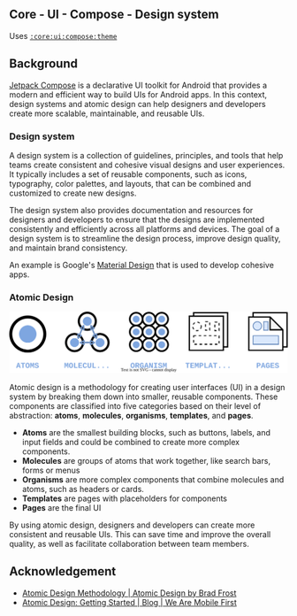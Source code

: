 ## Core - UI - Compose - Design system

Uses [`:core:ui:compose:theme`](../theme/README.md)

## Background

[Jetpack Compose](https://developer.android.com/jetpack/compose) is a declarative UI toolkit for Android that provides a modern and efficient way to build UIs for Android apps. In this context, design systems and atomic design can help designers and developers create more scalable, maintainable, and reusable UIs.

### Design system

A design system is a collection of guidelines, principles, and tools that help teams create consistent and cohesive visual designs and user experiences.
It typically includes a set of reusable components, such as icons, typography, color palettes, and layouts, that can be combined and customized to create new designs.

The design system also provides documentation and resources for designers and developers to ensure that the designs are implemented consistently and efficiently across all platforms and devices.
The goal of a design system is to streamline the design process, improve design quality, and maintain brand consistency.

An example is Google's [Material Design](https://m3.material.io/) that is used to develop cohesive apps.

### Atomic Design

![Atomic design](assets/images/atomic_design.svg)

Atomic design is a methodology for creating user interfaces (UI) in a design system by breaking them down into smaller, reusable components.
These components are classified into five categories based on their level of abstraction: **atoms**, **molecules**, **organisms**, **templates**, and **pages**.

- **Atoms** are the smallest building blocks, such as buttons, labels, and input fields and could be combined to create more complex components.
- **Molecules** are groups of atoms that work together, like search bars, forms or menus
- **Organisms** are more complex components that combine molecules and atoms, such as headers or cards.
- **Templates** are pages with placeholders for components
- **Pages** are the final UI

By using atomic design, designers and developers can create more consistent and reusable UIs.
This can save time and improve the overall quality, as well as facilitate collaboration between team members.

## Acknowledgement

- [Atomic Design Methodology | Atomic Design by Brad Frost](https://atomicdesign.bradfrost.com/chapter-2/)
- [Atomic Design: Getting Started | Blog | We Are Mobile First](https://www.wearemobilefirst.com/blog/atomic-design)
